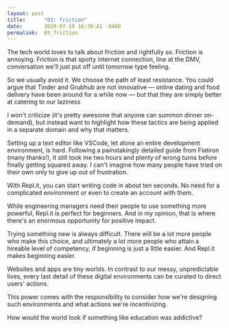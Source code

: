 ```yaml
---
layout: post
title:      "03: friction"
date:       2020-07-19 10:30:41 -0400
permalink:  03_friction
---
```



The tech world loves to talk about friction and rightfully so. Friction is annoying. Friction is that spotty internet connection, line at the DMV, conversation we'll just put off until tomorrow type feeling.

So we usually avoid it. We choose the path of least resistance. You could argue that Tinder and Grubhub are not innovative — online dating and food delivery have been around for a while now — but that they are simply better at catering to our laziness

I won't criticize (it's pretty awesome that anyone can summon dinner on-demand), but instead want to highlight how these tactics are being applied in a separate domain and why that matters.

Setting up a text editor like VSCode, let alone an entire development environment, is hard. Following a painstakingly detailed guide from Flatiron (many thanks!), it still took me two hours and plenty of wrong turns before finally getting squared away. I can't imagine how many people have tried on their own only to give up out of frustration.

With Repl.it, you can start writing code in about ten seconds. No need for a complicated environment or even to create an account with them.

While engineering managers need their people to use something more powerful, Repl.it is perfect for beginners. And in my opinion, that is where there's an enormous opportunity for positive impact.

Trying something new is always difficult. There will be a lot more people who make this choice, and ultimately a lot more people who attain a hireable level of competency, if beginning is just a little easier. And Repl.it makes beginning easier.

Websites and apps are tiny worlds. In contrast to our messy, unpredictable lives, every last detail of these digital environments can be curated to direct users' actions.

This power comes with the responsibility to consider how we're designing such environments and what actions we're incentivizing.

How would the world look if something like education was addictive?
